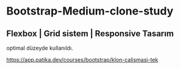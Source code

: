 # Bootstrap-Medium-clone-study

## Flexbox | Grid sistem | Responsive Tasarım  
optimal düzeyde kullanıldı.

https://app.patika.dev/courses/bootstrap/klon-calismasi-tek